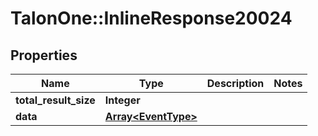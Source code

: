 # TalonOne::InlineResponse20024

## Properties
Name | Type | Description | Notes
------------ | ------------- | ------------- | -------------
**total_result_size** | **Integer** |  | 
**data** | [**Array&lt;EventType&gt;**](EventType.md) |  | 


